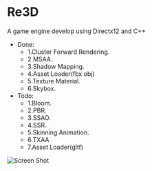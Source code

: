 # Re3D

A game engine develop using Directx12 and C++

- Done:
  - 1.Cluster Forward Rendering.
  - 2.MSAA.
  - 3.Shadow Mapping.
  - 4.Asset Loader(fbx obj)
  - 5.Texture Material.
  - 6.Skybox.
- Todo:
  - 1.Bloom.
  - 2.PBR.
  - 3.SSAO.
  - 4.SSR.
  - 5.Skinning Animation.
  - 6.TXAA
  - 7.Asset Loader(gltf)
    
![Screen Shot](https://kkh-1324724049.cos.ap-shanghai.myqcloud.com/screen_shot.png)

